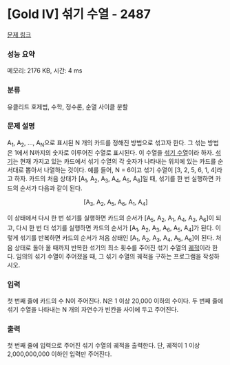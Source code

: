 # [Gold IV] 섞기 수열 - 2487 

[문제 링크](https://www.acmicpc.net/problem/2487) 

### 성능 요약

메모리: 2176 KB, 시간: 4 ms

### 분류

유클리드 호제법, 수학, 정수론, 순열 사이클 분할

### 문제 설명

<p>A<sub>1</sub>, A<sub>2</sub>, …, A<sub>N</sub>으로 표시된 N 개의 카드를 정해진 방법으로 섞고자 한다. 그 섞는 방법은 1에서 N까지의 숫자로 이루어진 수열로 표시된다. 이 수열을 <u>섞기 수열</u>이라 하자. <u>섞기</u>는 현재 가지고 있는 카드에서 섞기 수열의 각 숫자가 나타내는 위치에 있는 카드를 순서대로 뽑아서 나열하는 것이다. 예를 들어, N = 6이고 섞기 수열이 [3, 2, 5, 6, 1, 4]라고 하자. 카드의 처음 상태가 [A<sub>1</sub>, A<sub>2</sub>, A<sub>3</sub>, A<sub>4</sub>, A<sub>5</sub>, A<sub>6</sub>]일 때, 섞기를 한 번 실행하면 카드의 순서가 다음과 같이 된다.</p>

<p style="text-align: center;">[A<sub>3</sub>, A<sub>2</sub>, A<sub>5</sub>, A<sub>6</sub>, A<sub>1</sub>, A<sub>4</sub>]</p>

<p>이 상태에서 다시 한 번 섞기를 실행하면 카드의 순서가 [A<sub>5</sub>, A<sub>2</sub>, A<sub>1</sub>, A<sub>4</sub>, A<sub>3</sub>, A<sub>6</sub>]이 되고, 다시 한 번 더 섞기를 실행하면 카드의 순서가 [A<sub>1</sub>, A<sub>2</sub>, A<sub>3</sub>, A<sub>6</sub>, A<sub>5</sub>, A<sub>4</sub>]가 된다. 이렇게 섞기를 반복하면 카드의 순서가 처음 상태인 [A<sub>1</sub>, A<sub>2</sub>, A<sub>3</sub>, A<sub>4</sub>, A<sub>5</sub>, A<sub>6</sub>]이 된다. 처음 상태로 돌아 올 때까지 반복한 섞기의 최소 횟수를 주어진 섞기 수열의 <u>궤적</u>이라 한다. 임의의 섞기 수열이 주어졌을 때, 그 섞기 수열의 궤적을 구하는 프로그램을 작성하시오.</p>

### 입력 

 <p>첫 번째 줄에 카드의 수 N이 주어진다. N은 1 이상 20,000 이하의 수이다. 두 번째 줄에 섞기 수열을 나타내는 N 개의 자연수가 빈칸을 사이에 두고 주어진다.</p>

### 출력 

 <p>첫 번째 줄에 입력으로 주어진 섞기 수열의 궤적을 출력한다. 단, 궤적이 1 이상 2,000,000,000 이하인 입력만 주어진다.</p>

